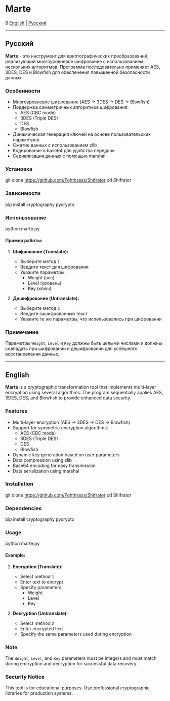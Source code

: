 # Marte
8
[English](#english) | [Русский](#русский)

---

## Русский

**Marte** - это инструмент для криптографических преобразований, реализующий многоуровневое шифрование с использованием нескольких алгоритмов. Программа последовательно применяет AES, 3DES, DES и Blowfish для обеспечения повышенной безопасности данных.

### Особенности

- Многоуровневое шифрование (AES → 3DES → DES → Blowfish)
- Поддержка симметричных алгоритмов шифрования:
  - AES (CBC mode)
  - 3DES (Triple DES)
  - DES
  - Blowfish
- Динамическая генерация ключей на основе пользовательских параметров
- Сжатие данных с использованием zlib
- Кодирование в base64 для удобства передачи
- Сериализация данных с помощью marshal

### Установка

git clone https://github.com/Fghthssss/Shifrator
cd Shifrator

### Зависимости

pip install cryptography pycrypto

### Использование

python marte.py

#### Пример работы:

1. **Шифрование (Translate):**
   - Выберите метод `1`
   - Введите текст для шифрования
   - Укажите параметры:
     - Weight (вес)
     - Level (уровень) 
     - Key (ключ)

2. **Дешифрование (Untranslate):**
   - Выберите метод `2`
   - Введите зашифрованный текст
   - Укажите те же параметры, что использовались при шифровании

### Примечание

Параметры `Weight`, `Level` и `Key` должны быть целыми числами и должны совпадать при шифровании и дешифровании для успешного восстановления данных.

---

## English

**Marte** is a cryptographic transformation tool that implements multi-layer encryption using several algorithms. The program sequentially applies AES, 3DES, DES, and Blowfish to provide enhanced data security.

### Features

- Multi-layer encryption (AES → 3DES → DES → Blowfish)
- Support for symmetric encryption algorithms:
  - AES (CBC mode)
  - 3DES (Triple DES)
  - DES
  - Blowfish
- Dynamic key generation based on user parameters
- Data compression using zlib
- Base64 encoding for easy transmission
- Data serialization using marshal

### Installation

git clone https://github.com/Fghthssss/Shifrator
cd Shifrator

### Dependencies

pip install cryptography pycrypto

### Usage

python marte.py

#### Example:

1. **Encryption (Translate):**
   - Select method `1`
   - Enter text to encrypt
   - Specify parameters:
     - Weight
     - Level
     - Key

2. **Decryption (Untranslate):**
   - Select method `2`
   - Enter encrypted text
   - Specify the same parameters used during encryption

### Note

The `Weight`, `Level`, and `Key` parameters must be integers and must match during encryption and decryption for successful data recovery.

### Security Notice

This tool is for educational purposes. Use professional cryptographic libraries for production systems.

